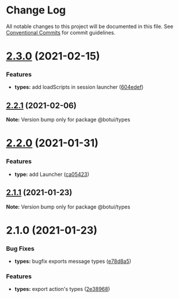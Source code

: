 # Change Log

All notable changes to this project will be documented in this file.
See [Conventional Commits](https://conventionalcommits.org) for commit guidelines.

# [2.3.0](https://github.com/aiji42/botui-child-next/compare/@botui/types@2.2.1...@botui/types@2.3.0) (2021-02-15)


### Features

* **types:** add loadScripts in session launcher ([604edef](https://github.com/aiji42/botui-child-next/commit/604edeff48258f5ee5e70a7e9ff6a6f0a5917421))





## [2.2.1](https://github.com/aiji42/botui-child-next/compare/@botui/types@2.2.0...@botui/types@2.2.1) (2021-02-06)

**Note:** Version bump only for package @botui/types





# [2.2.0](https://github.com/aiji42/botui-child-next/compare/@botui/types@2.1.1...@botui/types@2.2.0) (2021-01-31)


### Features

* **type:** add Launcher ([ca05423](https://github.com/aiji42/botui-child-next/commit/ca054236cb144b5c5e095230788c35e546444308))





## [2.1.1](https://github.com/aiji42/botui-child-next/compare/@botui/types@2.1.0...@botui/types@2.1.1) (2021-01-23)

**Note:** Version bump only for package @botui/types





# 2.1.0 (2021-01-23)


### Bug Fixes

* **types:** bugfix exports message types ([e78d8a5](https://github.com/aiji42/botui-child-next/commit/e78d8a59100076060fe5cc2679d69293647ea3ca))


### Features

* **types:** export action's types ([2e38968](https://github.com/aiji42/botui-child-next/commit/2e3896879d091f36a0f0dad17d8b441830ff94af))
